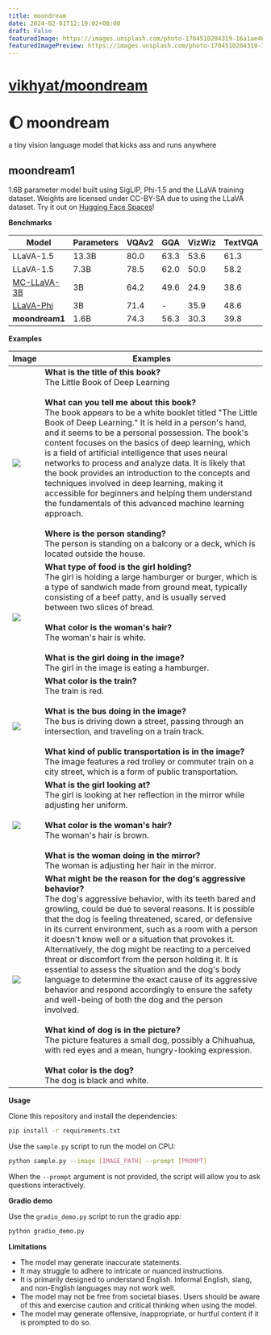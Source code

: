 ```yaml
---
title: moondream
date: 2024-02-01T12:19:02+08:00
draft: False
featuredImage: https://images.unsplash.com/photo-1704510204319-16a1ae46d16b?ixid=M3w0NjAwMjJ8MHwxfHJhbmRvbXx8fHx8fHx8fDE3MDY3NjA5ODh8&ixlib=rb-4.0.3
featuredImagePreview: https://images.unsplash.com/photo-1704510204319-16a1ae46d16b?ixid=M3w0NjAwMjJ8MHwxfHJhbmRvbXx8fHx8fHx8fDE3MDY3NjA5ODh8&ixlib=rb-4.0.3
---
```


# [vikhyat/moondream](https://github.com/vikhyat/moondream)

# 🌔 moondream

a tiny vision language model that kicks ass and runs anywhere

## moondream1

1.6B parameter model built using SigLIP, Phi-1.5 and the LLaVA training dataset.
Weights are licensed under CC-BY-SA due to using the LLaVA dataset. Try it out
on [Hugging Face Spaces](https://huggingface.co/spaces/vikhyatk/moondream1)!

**Benchmarks**

| Model | Parameters | VQAv2 | GQA | VizWiz | TextVQA |
| --- | --- | --- | --- | --- | --- |
| LLaVA-1.5 | 13.3B | 80.0 | 63.3 | 53.6 | 61.3 |
| LLaVA-1.5 | 7.3B | 78.5 | 62.0 | 50.0 | 58.2 |
| [MC-LLaVA-3B](https://huggingface.co/visheratin/MC-LLaVA-3b) | 3B | 64.2 | 49.6 | 24.9 | 38.6 |
| [LLaVA-Phi](https://arxiv.org/pdf/2401.02330.pdf) | 3B | 71.4 | - | 35.9 | 48.6 |
| **moondream1** | 1.6B | 74.3 | 56.3 | 30.3 | 39.8 |

**Examples**

| Image | Examples |
| --- | --- |
| ![](assets/demo-1.jpg) | **What is the title of this book?**<br>The Little Book of Deep Learning<br><br>**What can you tell me about this book?**<br>The book appears to be a white booklet titled "The Little Book of Deep Learning." It is held in a person's hand, and it seems to be a personal possession. The book's content focuses on the basics of deep learning, which is a field of artificial intelligence that uses neural networks to process and analyze data. It is likely that the book provides an introduction to the concepts and techniques involved in deep learning, making it accessible for beginners and helping them understand the fundamentals of this advanced machine learning approach.<br><br>**Where is the person standing?**<br>The person is standing on a balcony or a deck, which is located outside the house. |
| ![](assets/demo-2.jpg) | **What type of food is the girl holding?**<br>The girl is holding a large hamburger or burger, which is a type of sandwich made from ground meat, typically consisting of a beef patty, and is usually served between two slices of bread.<br><br>**What color is the woman's hair?**<br>The woman's hair is white.<br><br>**What is the girl doing in the image?**<br>The girl in the image is eating a hamburger. |
| ![](assets/demo-3.jpg) | **What color is the train?**<br>The train is red.<br><br>**What is the bus doing in the image?**<br>The bus is driving down a street, passing through an intersection, and traveling on a train track.<br><br>**What kind of public transportation is in the image?**<br>The image features a red trolley or commuter train on a city street, which is a form of public transportation. |
| ![](assets/demo-4.jpg) | **What is the girl looking at?**<br>The girl is looking at her reflection in the mirror while adjusting her uniform.<br><br>**What color is the woman's hair?**<br>The woman's hair is brown.<br><br>**What is the woman doing in the mirror?**<br>The woman is adjusting her hair in the mirror. |
| ![](assets/demo-5.jpg) | **What might be the reason for the dog's aggressive behavior?**<br>The dog's aggressive behavior, with its teeth bared and growling, could be due to several reasons. It is possible that the dog is feeling threatened, scared, or defensive in its current environment, such as a room with a person it doesn't know well or a situation that provokes it. Alternatively, the dog might be reacting to a perceived threat or discomfort from the person holding it. It is essential to assess the situation and the dog's body language to determine the exact cause of its aggressive behavior and respond accordingly to ensure the safety and well-being of both the dog and the person involved.<br><br>**What kind of dog is in the picture?**<br>The picture features a small dog, possibly a Chihuahua, with red eyes and a mean, hungry-looking expression.<br><br>**What color is the dog?**<br>The dog is black and white. |

**Usage**

Clone this repository and install the dependencies:

```bash
pip install -r requirements.txt
```

Use the `sample.py` script to run the model on CPU:

```bash
python sample.py --image [IMAGE_PATH] --prompt [PROMPT]
```

When the `--prompt` argument is not provided, the script will allow you to ask
questions interactively.

**Gradio demo**

Use the `gradio_demo.py` script to run the gradio app:

```python
python gradio_demo.py
```


**Limitations**

* The model may generate inaccurate statements.
* It may struggle to adhere to intricate or nuanced instructions.
* It is primarily designed to understand English. Informal English, slang, and
  non-English languages may not work well.
* The model may not be free from societal biases. Users should be aware of this
  and exercise caution and critical thinking when using the model.
* The model may generate offensive, inappropriate, or hurtful content if it is
  prompted to do so.
